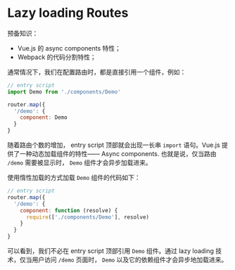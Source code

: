 # Lazy loading Routes

预备知识：

- Vue.js 的 async components 特性；
- Webpack 的代码分割特性；

通常情况下，我们在配置路由时，都是直接引用一个组件，例如：

```js
// entry script
import Demo from './components/Demo'

router.map({
  '/demo': {
    component: Demo
  }
}
```

随着路由个数的增加， entry script 顶部就会出现一长串 `import` 语句。Vue.js 提供了一种动态加载组件的特性—— Async components. 也就是说，仅当路由 `/demo` 需要被显示时， `Demo` 组件才会异步加载进来。

使用惰性加载的方式加载 `Demo` 组件的代码如下：

```js
// entry script
router.map({
  '/demo': {
    component: function (resolve) {
      require(['./components/Demo'], resolve)
    }
  }
}
```

可以看到，我们不必在 entry script 顶部引用 `Demo` 组件。通过 lazy loading 技术，仅当用户访问 `/demo` 页面时， `Demo` 以及它的依赖组件才会异步地加载进来。
